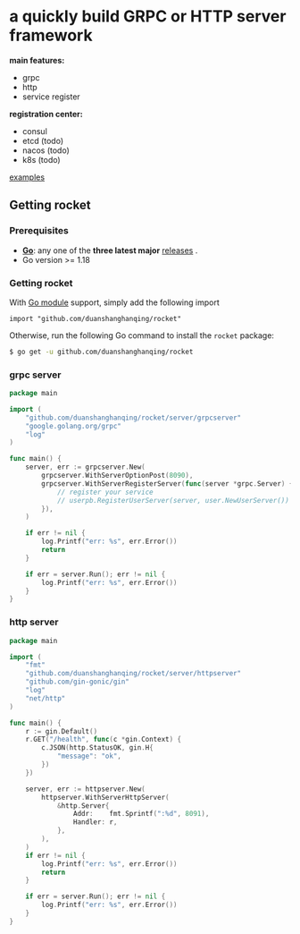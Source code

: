 # a quickly build GRPC or HTTP server framework

**main features:**
- grpc
- http
- service register

**registration center:**
- consul
- etcd (todo)
- nacos (todo)
- k8s (todo)

[examples](https://github.com/duanshanghanqing/rocket/examples)

## Getting rocket

### Prerequisites

- **[Go](https://go.dev/)**: any one of the **three latest major** [releases](https://go.dev/doc/devel/release) .
- Go version >= 1.18

### Getting rocket

With [Go module](https://github.com/golang/go/wiki/Modules) support, simply add the following import

```
import "github.com/duanshanghanqing/rocket"
```

Otherwise, run the following Go command to install the `rocket` package:

```sh
$ go get -u github.com/duanshanghanqing/rocket
```

### grpc server

```go
package main

import (
	"github.com/duanshanghanqing/rocket/server/grpcserver"
	"google.golang.org/grpc"
	"log"
)

func main() {
	server, err := grpcserver.New(
		grpcserver.WithServerOptionPost(8090),
		grpcserver.WithServerRegisterServer(func(server *grpc.Server) {
			// register your service
			// userpb.RegisterUserServer(server, user.NewUserServer())
		}),
	)

	if err != nil {
		log.Printf("err: %s", err.Error())
		return
	}

	if err = server.Run(); err != nil {
		log.Printf("err: %s", err.Error())
	}
}
```

### http server

```go
package main

import (
	"fmt"
	"github.com/duanshanghanqing/rocket/server/httpserver"
	"github.com/gin-gonic/gin"
	"log"
	"net/http"
)

func main() {
	r := gin.Default()
	r.GET("/health", func(c *gin.Context) {
		c.JSON(http.StatusOK, gin.H{
			"message": "ok",
		})
	})

	server, err := httpserver.New(
		httpserver.WithServerHttpServer(
			&http.Server{
				Addr:    fmt.Sprintf(":%d", 8091),
				Handler: r,
			},
		),
	)
	if err != nil {
		log.Printf("err: %s", err.Error())
		return
	}

	if err = server.Run(); err != nil {
		log.Printf("err: %s", err.Error())
	}
}
```
